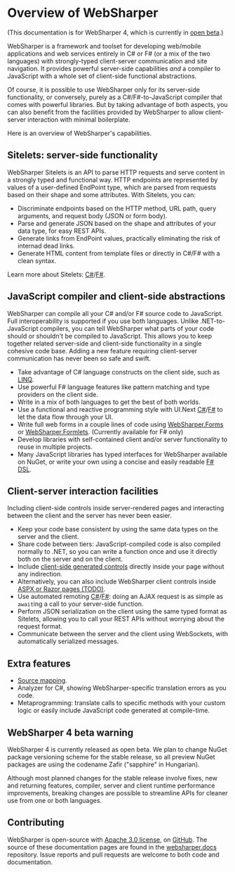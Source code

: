 # Overview of WebSharper

(This documentation is for WebSharper 4, which is currently in [open beta](#beta).)

WebSharper is a framework and toolset for developing web/mobile applications and web services 
entirely in C# or F# (or a mix of the two languages) with strongly-typed client-server 
communication and site navigation. 
It provides powerful server-side capabilities *and* a compiler to JavaScript with
a whole set of client-side functional abstractions.

Of course, it is possible to use WebSharper only for its server-side
functionality, or conversely, purely as a C#/F#-to-JavaScript compiler that comes
with powerful libraries. But by taking advantage of both aspects, you can also
benefit from the facilities provided by WebSharper to allow client-server
interaction with minimal boilerplate.

Here is an overview of WebSharper's capabilities.

## Sitelets: server-side functionality

WebSharper Sitelets is an API to parse HTTP requests and serve content in a strongly typed and functional way.
HTTP endpoints are represented by values of a user-defined
EndPoint type, which are parsed from requests based on their shape and some
attributes. With Sitelets, you can:

* Discriminate endpoints based on the HTTP method, URL path, query arguments,
  and request body (JSON or form body).
* Parse and generate JSON based on the shape and attributes of your data type,
  for easy REST APIs.
* Generate links from EndPoint values, practically eliminating the risk of
  internad dead links.
* Generate HTML content from template files or directly in C#/F# with a clean
  syntax.

Learn more about Sitelets: [C#](Sitelets-CSharp.md)/[F#](Sitelets.md).

## JavaScript compiler and client-side abstractions

WebSharper can compile all your C# and/or F# source code to JavaScript.
Full interoperability is supported if you use both languages.
Unlike .NET-to-JavaScript compilers, you can tell WebSharper what parts of your code
should or shouldn't be compiled to JavaScript. This allows you to keep together
related server-side and client-side functionality in a single cohesive code
base. Adding a new feature requiring client-server communication has never been
so safe and swift. 

* Take advantage of C# language constructs on the client side, such as
  [LINQ](Linq-CSharp.md).
* Use powerful F# language features like pattern matching and type providers on the client side.
* Write in a mix of both languages to get the best of both worlds.
* Use a functional and reactive programming style with
  UI.Next [C#](UINext-CSharp.md)/[F#](UINext.md) to let the data flow through your UI.
* Write full web forms in a couple lines of code using
  [WebSharper.Forms](https://github.com/intellifactory/websharper.forms/blob/master/README.md) or
  [WebSharper.Formlets](WS.Html.Formlets.md). (Currently available for F# only)
* Develop libraries with self-contained client and/or server functionality to reuse in multiple projects.
* Many JavaScript libraries has typed interfaces for WebSharper available on NuGet, 
  or write your own using a concise and easily readable [F# DSL](InterfaceGenerator.md).

## Client-server interaction facilities

Including client-side controls inside server-rendered pages and interacting
between the client and the server has never been easier.

* Keep your code base consistent by using the same data types on the server and
  the client.
* Share code between tiers: JavaScript-compiled code is also compiled normally
  to .NET, so you can write a function once and use it directly both on the
  server and on the client.
* Include [client-side generated controls](WS.Html.Combinators.md) directly
  inside your page without any indirection.
* Alternatively, you can also include WebSharper client controls inside [ASPX or
  Razor pages (TODO)](AspNet.md).
* Use automated remoting [C#](Remoting-CSharp.md)/[F#](Remoting.md): doing an AJAX request is as simple
  as `await`ing a call to your server-side function.
* Perform JSON serialization on the client using the same typed format as
  Sitelets, allowing you to call your REST APIs without worrying about the
  request format.
* Communicate between the server and the client using
  WebSockets, with automatically serialized
  messages.

## Extra features

* [Source mapping](SourceMapping.md).
* Analyzer for C#, showing WebSharper-specific translation errors as you code.
* Metaprogramming: translate calls to specific methods with your custom logic or 
easily include JavaScript code generated at compile-time.

<a name="beta"/>

## WebSharper 4 beta warning

WebSharper 4 is currently released as open beta.
We plan to change NuGet package versioning scheme for the stable release, so all preview
NuGet packages are using the codename Zafir ("sapphire" in Hungarian).

Although most planned changes for the stable release involve fixes, new and returning features,
compiler, server and client runtime performance improvements, breaking changes are possible
to streamline APIs for cleaner use from one or both languages.

## Contributing
WebSharper is open-source with [Apache 3.0 license](https://github.com/intellifactory/websharper/blob/master/LICENSE.md), on [GitHub](https://github.com/intellifactory/websharper/).
The source of these documentation pages are found in the [websharper.docs](https://github.com/intellifactory/websharper.docs/) repository.
Issue reports and pull requests are welcome to both code and documentation.